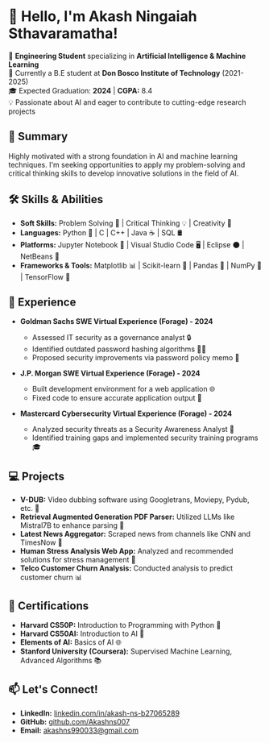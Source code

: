 # 👋 Hello, I'm Akash Ningaiah Sthavaramatha!

🔭 **Engineering Student** specializing in **Artificial Intelligence & Machine Learning**  
🌱 Currently a B.E student at **Don Bosco Institute of Technology** (2021-2025)  
🎓 Expected Graduation: **2024** | **CGPA:** 8.4  
💡 Passionate about AI and eager to contribute to cutting-edge research projects

## 🌟 Summary
Highly motivated with a strong foundation in AI and machine learning techniques. I'm seeking opportunities to apply my problem-solving and critical thinking skills to develop innovative solutions in the field of AI.

## 🛠 Skills & Abilities
- **Soft Skills:** Problem Solving 🤔 | Critical Thinking 💡 | Creativity 🎨
- **Languages:** Python 🐍 | C | C++ | Java ☕ | SQL 🛢️
- **Platforms:** Jupyter Notebook 📓 | Visual Studio Code 🖥️ | Eclipse 🌑 | NetBeans 🌟
- **Frameworks & Tools:** Matplotlib 📊 | Scikit-learn 🤖 | Pandas 🐼 | NumPy 🔢 | TensorFlow 🧠

## 💼 Experience
- **Goldman Sachs SWE Virtual Experience (Forage) - 2024**
  - Assessed IT security as a governance analyst 🔒
  - Identified outdated password hashing algorithms 🕵️‍♂️
  - Proposed security improvements via password policy memo 📜

- **J.P. Morgan SWE Virtual Experience (Forage) - 2024**
  - Built development environment for a web application 🌐
  - Fixed code to ensure accurate application output 🔧

- **Mastercard Cybersecurity Virtual Experience (Forage) - 2024**
  - Analyzed security threats as a Security Awareness Analyst 🚨
  - Identified training gaps and implemented security training programs 🎓

## 💻 Projects
- **V-DUB:** Video dubbing software using Googletrans, Moviepy, Pydub, etc. 🎥
- **Retrieval Augmented Generation PDF Parser:** Utilized LLMs like Mistral7B to enhance parsing 📄
- **Latest News Aggregator:** Scraped news from channels like CNN and TimesNow 📰
- **Human Stress Analysis Web App:** Analyzed and recommended solutions for stress management 🧘
- **Telco Customer Churn Analysis:** Conducted analysis to predict customer churn 📊

## 📜 Certifications
- **Harvard CS50P:** Introduction to Programming with Python 🐍
- **Harvard CS50AI:** Introduction to AI 🤖
- **Elements of AI:** Basics of AI 🌐
- **Stanford University (Coursera):** Supervised Machine Learning, Advanced Algorithms 📚

## 📫 Let's Connect!
- **LinkedIn:** [linkedin.com/in/akash-ns-b27065289](https://www.linkedin.com/in/akash-ns-b27065289)
- **GitHub:** [github.com/Akashns007](https://github.com/Akashns007)
- **Email:** akashns990033@gmail.com
